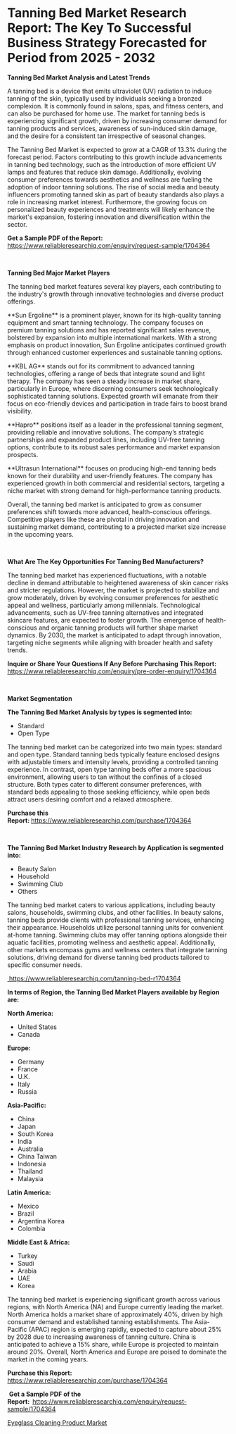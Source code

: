 <p><h1>Tanning Bed Market Research Report: The Key To Successful Business Strategy Forecasted for Period from 2025 - 2032</h1></p><p><strong>Tanning Bed Market Analysis and Latest Trends</strong></p>
<p><p>A tanning bed is a device that emits ultraviolet (UV) radiation to induce tanning of the skin, typically used by individuals seeking a bronzed complexion. It is commonly found in salons, spas, and fitness centers, and can also be purchased for home use. The market for tanning beds is experiencing significant growth, driven by increasing consumer demand for tanning products and services, awareness of sun-induced skin damage, and the desire for a consistent tan irrespective of seasonal changes.</p><p>The Tanning Bed Market is expected to grow at a CAGR of 13.3% during the forecast period. Factors contributing to this growth include advancements in tanning bed technology, such as the introduction of more efficient UV lamps and features that reduce skin damage. Additionally, evolving consumer preferences towards aesthetics and wellness are fueling the adoption of indoor tanning solutions. The rise of social media and beauty influencers promoting tanned skin as part of beauty standards also plays a role in increasing market interest. Furthermore, the growing focus on personalized beauty experiences and treatments will likely enhance the market's expansion, fostering innovation and diversification within the sector.</p></p>
<p><strong>Get a Sample PDF of the Report:&nbsp;</strong> <a href="https://www.reliableresearchiq.com/enquiry/request-sample/1704364?utm_campaign=2730&utm_medium=2&utm_source=Github&utm_content=ia&utm_term=27032025&utm_id=tanning-bed">https://www.reliableresearchiq.com/enquiry/request-sample/1704364</a></p>
<p>&nbsp;</p>
<p><strong>Tanning Bed Major Market Players</strong></p>
<p><p>The tanning bed market features several key players, each contributing to the industry's growth through innovative technologies and diverse product offerings. </p><p>**Sun Ergoline** is a prominent player, known for its high-quality tanning equipment and smart tanning technology. The company focuses on premium tanning solutions and has reported significant sales revenue, bolstered by expansion into multiple international markets. With a strong emphasis on product innovation, Sun Ergoline anticipates continued growth through enhanced customer experiences and sustainable tanning options.</p><p>**KBL AG** stands out for its commitment to advanced tanning technologies, offering a range of beds that integrate sound and light therapy. The company has seen a steady increase in market share, particularly in Europe, where discerning consumers seek technologically sophisticated tanning solutions. Expected growth will emanate from their focus on eco-friendly devices and participation in trade fairs to boost brand visibility.</p><p>**Hapro** positions itself as a leader in the professional tanning segment, providing reliable and innovative solutions. The company’s strategic partnerships and expanded product lines, including UV-free tanning options, contribute to its robust sales performance and market expansion prospects.</p><p>**Ultrasun International** focuses on producing high-end tanning beds known for their durability and user-friendly features. The company has experienced growth in both commercial and residential sectors, targeting a niche market with strong demand for high-performance tanning products.</p><p>Overall, the tanning bed market is anticipated to grow as consumer preferences shift towards more advanced, health-conscious offerings. Competitive players like these are pivotal in driving innovation and sustaining market demand, contributing to a projected market size increase in the upcoming years.</p></p>
<p>&nbsp;</p>
<p><strong>What Are The Key Opportunities For Tanning Bed Manufacturers?</strong></p>
<p><p>The tanning bed market has experienced fluctuations, with a notable decline in demand attributable to heightened awareness of skin cancer risks and stricter regulations. However, the market is projected to stabilize and grow moderately, driven by evolving consumer preferences for aesthetic appeal and wellness, particularly among millennials. Technological advancements, such as UV-free tanning alternatives and integrated skincare features, are expected to foster growth. The emergence of health-conscious and organic tanning products will further shape market dynamics. By 2030, the market is anticipated to adapt through innovation, targeting niche segments while aligning with broader health and safety trends.</p></p>
<p><strong>Inquire or Share Your Questions If Any Before Purchasing This Report:</strong> <a href="https://www.reliableresearchiq.com/enquiry/pre-order-enquiry/1704364?utm_campaign=2730&utm_medium=2&utm_source=Github&utm_content=ia&utm_term=27032025&utm_id=tanning-bed">https://www.reliableresearchiq.com/enquiry/pre-order-enquiry/1704364</a></p>
<p>&nbsp;</p>
<p><strong>Market Segmentation</strong></p>
<p><strong>The Tanning Bed Market Analysis by types is segmented into:</strong></p>
<p><ul><li>Standard</li><li>Open Type</li></ul></p>
<p><p>The tanning bed market can be categorized into two main types: standard and open type. Standard tanning beds typically feature enclosed designs with adjustable timers and intensity levels, providing a controlled tanning experience. In contrast, open type tanning beds offer a more spacious environment, allowing users to tan without the confines of a closed structure. Both types cater to different consumer preferences, with standard beds appealing to those seeking efficiency, while open beds attract users desiring comfort and a relaxed atmosphere.</p></p>
<p><strong>Purchase this Report:&nbsp;</strong><a href="https://www.reliableresearchiq.com/purchase/1704364?utm_campaign=2730&utm_medium=2&utm_source=Github&utm_content=ia&utm_term=27032025&utm_id=tanning-bed">https://www.reliableresearchiq.com/purchase/1704364</a></p>
<p>&nbsp;</p>
<p><strong>The Tanning Bed Market Industry Research by Application is segmented into:</strong></p>
<p><ul><li>Beauty Salon</li><li>Household</li><li>Swimming Club</li><li>Others</li></ul></p>
<p><p>The tanning bed market caters to various applications, including beauty salons, households, swimming clubs, and other facilities. In beauty salons, tanning beds provide clients with professional tanning services, enhancing their appearance. Households utilize personal tanning units for convenient at-home tanning. Swimming clubs may offer tanning options alongside their aquatic facilities, promoting wellness and aesthetic appeal. Additionally, other markets encompass gyms and wellness centers that integrate tanning solutions, driving demand for diverse tanning bed products tailored to specific consumer needs.</p></p>
<p><a href="https://www.reliableresearchiq.com/tanning-bed-r1704364?utm_campaign=2730&utm_medium=2&utm_source=Github&utm_content=ia&utm_term=27032025&utm_id=tanning-bed">&nbsp;https://www.reliableresearchiq.com/tanning-bed-r1704364</a></p>
<p><strong>In terms of Region, the Tanning Bed Market Players available by Region are:</strong></p>
<p>
    <p> <strong> North America: </strong>
        <ul>
            <li>United States</li>
            <li>Canada</li>
        </ul>
        </p> 
    <p> <strong> Europe: </strong>
        <ul>
            <li>Germany</li>
            <li>France</li>
            <li>U.K.</li>
            <li>Italy</li>
            <li>Russia</li>
        </ul>
        </p> 
    <p> <strong> Asia-Pacific: </strong>
        <ul>
            <li>China</li>
            <li>Japan</li>
            <li>South Korea</li>
            <li>India</li>
            <li>Australia</li>
            <li>China Taiwan</li>
            <li>Indonesia</li>
            <li>Thailand</li>
            <li>Malaysia</li>
        </ul>
        </p> 
    <p> <strong> Latin America: </strong>
        <ul>
            <li>Mexico</li>
            <li>Brazil</li>
            <li>Argentina Korea</li>
            <li>Colombia</li>
        </ul>
        </p> 
    <p> <strong> Middle East & Africa: </strong>
        <ul>
            <li>Turkey</li>
            <li>Saudi</li>
            <li>Arabia</li>
            <li>UAE</li>
            <li>Korea</li>
        </ul>
    </p>
    </p>
<p><p>The tanning bed market is experiencing significant growth across various regions, with North America (NA) and Europe currently leading the market. North America holds a market share of approximately 40%, driven by high consumer demand and established tanning establishments. The Asia-Pacific (APAC) region is emerging rapidly, expected to capture about 25% by 2028 due to increasing awareness of tanning culture. China is anticipated to achieve a 15% share, while Europe is projected to maintain around 20%. Overall, North America and Europe are poised to dominate the market in the coming years.</p></p>
<p><strong>Purchase this Report: </strong><a href="https://www.reliableresearchiq.com/purchase/1704364?utm_campaign=2730&utm_medium=2&utm_source=Github&utm_content=ia&utm_term=27032025&utm_id=tanning-bed">https://www.reliableresearchiq.com/purchase/1704364</a></p>
<p>&nbsp;<strong>Get a Sample PDF of the Report:&nbsp;&nbsp;</strong><a href="https://www.reliableresearchiq.com/enquiry/request-sample/1704364?utm_campaign=2730&utm_medium=2&utm_source=Github&utm_content=ia&utm_term=27032025&utm_id=tanning-bed">https://www.reliableresearchiq.com/enquiry/request-sample/1704364</a></p>
<p><strong></strong></p>
<p><p><a href="https://github.com/LilianFaulkner65/Market-Research-Report-List-2/blob/main/eyeglass-cleaning-product-market.md?utm_campaign=2730&utm_medium=2&utm_source=Github&utm_content=ia&utm_term=27032025&utm_id=tanning-bed">Eyeglass Cleaning Product Market</a></p></p>